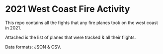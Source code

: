 # 2021 West Coast Fire Activity

This repo contains all the fights that any fire planes took on the west coast in 2021.

Attached is the list of planes that were tracked & all their flights. 

Data formats: JSON & CSV. 

